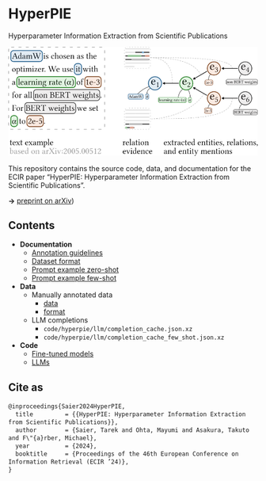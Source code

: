 # HyperPIE

Hyperparameter Information Extraction from Scientific Publications

![](doc/img/schema_visual.png)

This repository contains the source code, data, and documentation for the ECIR paper “HyperPIE: Hyperparameter Information Extraction from Scientific Publications”.

**→** [preprint on arXiv](https://doi.org/10.48550/arXiv.2312.10638))

## Contents

* **Documentation**
    * [Annotation guidelines](doc/annotation_guidelines.md)
    * [Dataset format](data/preprocessed_data_format.md)
    * [Prompt example zero-shot](doc/prompt_examples.md#Zero-shot)
    * [Prompt example few-shot](doc/prompt_examples.md#Few-shot)
* **Data**
    * Manually annotated data
        * [data](data/#README)
        * [format](data/preprocessed_data_format.md)
    * LLM completions
        * `code/hyperpie/llm/completion_cache.json.xz`
        * `code/hyperpie/llm/completion_cache_few_shot.json.xz`
* **Code**
    * [Fine-tuned models](code/PL-Marker/)
    * [LLMs](code/hyperpie/)

## Cite as

```
@inproceedings{Saier2024HyperPIE,
  title         = {{HyperPIE: Hyperparameter Information Extraction from Scientific Publications}},
  author        = {Saier, Tarek and Ohta, Mayumi and Asakura, Takuto and F\"{a}rber, Michael},
  year          = {2024},
  booktitle     = {Proceedings of the 46th European Conference on Information Retrieval (ECIR ’24)},
}
```

